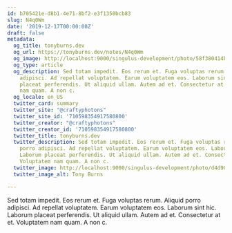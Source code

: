 ```yaml
---
id: b705421e-d8b1-4e71-8bf2-e3f1350bcb83
slug: N4q0Wm
date: '2019-12-17T00:00:00Z'
draft: false
metadata:
  og_title: tonyburns.dev
  og_url: https://tonyburns.dev/notes/N4q0Wm
  og_image: http://localhost:9000/singulus-development/photo/58f380414bbd67653d0fe2bf14b4ece0.jpeg
  og_type: article
  og_description: Sed totam impedit. Eos rerum et. Fuga voluptas rerum. Aliquid porro
    adipisci. Ad repellat voluptatem. Earum voluptatem eos. Laborum sint hic. Laborum
    placeat perferendis. Ut aliquid ullam. Autem ad et. Consectetur at et. Voluptatem
    nam quam. A non c.
  og_locale: en_US
  twitter_card: summary
  twitter_site: "@craftyphotons"
  twitter_site_id: '710598354917580800'
  twitter_creator: "@craftyphotons"
  twitter_creator_id: '710598354917580800'
  twitter_title: tonyburns.dev
  twitter_description: Sed totam impedit. Eos rerum et. Fuga voluptas rerum. Aliquid
    porro adipisci. Ad repellat voluptatem. Earum voluptatem eos. Laborum sint hic.
    Laborum placeat perferendis. Ut aliquid ullam. Autem ad et. Consectetur at et.
    Voluptatem nam quam. A non c.
  twitter_image: http://localhost:9000/singulus-development/photo/d4d90e1ca63a3a7341caeb48014d2739.jpeg
  twitter_image_alt: Tony Burns

---
```


Sed totam impedit. Eos rerum et. Fuga voluptas rerum. Aliquid porro adipisci. Ad repellat voluptatem. Earum voluptatem eos. Laborum sint hic. Laborum placeat perferendis. Ut aliquid ullam. Autem ad et. Consectetur at et. Voluptatem nam quam. A non c.
